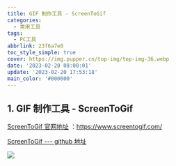 ```yaml
---
title: GIF 制作工具 - ScreenToGif
categories:
  - 常用工具
tags:
  - PC工具
abbrlink: 23f6a7e0
toc_style_simple: true
cover: https://img.pupper.cn/top-img/top-img-36.webp
date: '2023-02-20 08:00:01'
update: '2023-02-20 17:53:18'
main_color: '#000000'
---
```


## 1. GIF 制作工具 - ScreenToGif

[ScreenToGif 官网地址](https://www.screentogif.com/) ：https://www.screentogif.com/

[ScreenToGif --- github 地址](https://github.com/NickeManarin/ScreenToGif/releases/tag/2.33.1)

![](https://img.pupper.cn/img/20220726111626.png)
